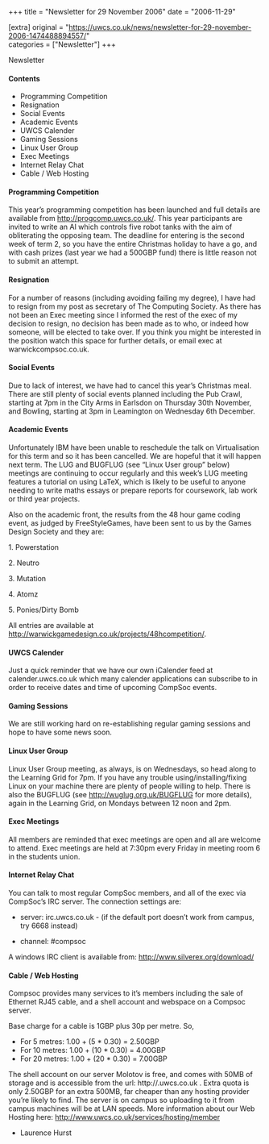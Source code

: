 +++
title = "Newsletter for 29 November 2006"
date = "2006-11-29"

[extra]
original = "https://uwcs.co.uk/news/newsletter-for-29-november-2006-1474488894557/"    
categories = ["Newsletter"]
+++

Newsletter

#### Contents

  - Programming Competition
  - Resignation
  - Social Events
  - Academic Events
  - UWCS Calender
  - Gaming Sessions
  - Linux User Group
  - Exec Meetings
  - Internet Relay Chat
  - Cable / Web Hosting

#### Programming Competition

This year’s programming competition has been launched and full details are available from http://progcomp.uwcs.co.uk/. This year participants are invited to write an AI which controls five robot tanks with the aim of obliterating the opposing team. The deadline for entering is the second week of term 2, so you have the entire Christmas holiday to have a go, and with cash prizes (last year we had a 500GBP fund) there is little reason not to submit an attempt.

#### Resignation

For a number of reasons (including avoiding failing my degree), I have had to resign from my post as secretary of The Computing Society. As there has not been an Exec meeting since I informed the rest of the exec of my decision to resign, no decision has been made as to who, or indeed how someone, will be elected to take over. If you think you might be interested in the position watch this space for further details, or email exec at warwickcompsoc.co.uk.

#### Social Events

Due to lack of interest, we have had to cancel this year’s Christmas meal. There are still plenty of social events planned including the Pub Crawl, starting at 7pm in the City Arms in Earlsdon on Thursday 30th November, and Bowling, starting at 3pm in Leamington on Wednesday 6th December.

#### Academic Events

Unfortunately IBM have been unable to reschedule the talk on Virtualisation for this term and so it has been cancelled. We are hopeful that it will happen next term. The LUG and BUGFLUG (see “Linux User group” below) meetings are continuing to occur regularly and this week’s LUG meeting features a tutorial on using LaTeX, which is likely to be useful to anyone needing to write maths essays or prepare reports for coursework, lab work or third year projects.

Also on the academic front, the results from the 48 hour game coding event, as judged by FreeStyleGames, have been sent to us by the Games Design Society and they are:

1\. Powerstation

2\. Neutro

3\. Mutation

4\. Atomz

5\. Ponies/Dirty Bomb

All entries are available at http://warwickgamedesign.co.uk/projects/48hcompetition/.

#### UWCS Calender

Just a quick reminder that we have our own iCalender feed at calender.uwcs.co.uk which many calender applications can subscribe to in order to receive dates and time of upcoming CompSoc events.

#### Gaming Sessions

We are still working hard on re-establishing regular gaming sessions and hope to have some news soon.

#### Linux User Group

Linux User Group meeting, as always, is on Wednesdays, so head along to the Learning Grid for 7pm. If you have any trouble using/installing/fixing Linux on your machine there are plenty of people willing to help. There is also the BUGFLUG (see http://wuglug.org.uk/BUGFLUG for more details), again in the Learning Grid, on Mondays between 12 noon and 2pm.

#### Exec Meetings

All members are reminded that exec meetings are open and all are welcome to attend. Exec meetings are held at 7:30pm every Friday in meeting room 6 in the students union.

#### Internet Relay Chat

You can talk to most regular CompSoc members, and all of the exec via CompSoc’s IRC server. The connection settings are:

  - server: irc.uwcs.co.uk - (if the default port doesn’t work from campus, try 6668 instead)

<!-- end list -->

  - channel: \#compsoc

A windows IRC client is available from: http://www.silverex.org/download/

#### Cable / Web Hosting

Compsoc provides many services to it’s members including the sale of Ethernet RJ45 cable, and a shell account and webspace on a Compsoc server.

Base charge for a cable is 1GBP plus 30p per metre. So,

  - For 5 metres: 1.00 + (5 \* 0.30) = 2.50GBP
  - For 10 metres: 1.00 + (10 \* 0.30) = 4.00GBP
  - For 20 metres: 1.00 + (20 \* 0.30) = 7.00GBP

The shell account on our server Molotov is free, and comes with 50MB of storage and is accessible from the url: http://.uwcs.co.uk . Extra quota is only 2.50GBP for an extra 500MB, far cheaper than any hosting provider you’re likely to find. The server is on campus so uploading to it from campus machines will be at LAN speeds. More information about our Web Hosting here: http://www.uwcs.co.uk/services/hosting/member

  - Laurence Hurst
